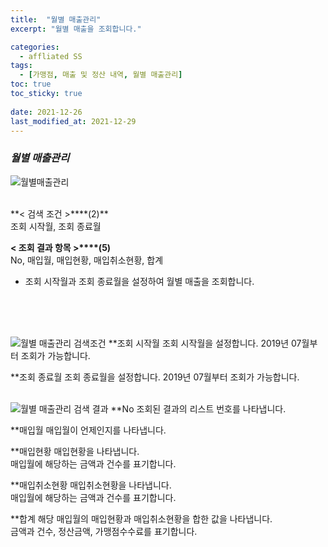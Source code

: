 ```yaml
---
title:  "월별 매출관리"
excerpt: "월별 매출을 조회합니다."

categories:
  - affliated SS
tags:
  - [가맹점, 매출 및 정산 내역, 월별 매출관리]
toc: true
toc_sticky: true
 
date: 2021-12-26
last_modified_at: 2021-12-29
---
```

### *월별 매출관리*
![월별매출관리](https://user-images.githubusercontent.com/95394003/147638704-7287716b-6d84-42c0-a54e-09fef09f3c6b.jpeg)

 <br>
**< 검색 조건 >****(2)**
<br>조회 시작월, 조회 종료월

**< 조회 결과 항목 >****(5)**
<br>No, 매입월, 매입현황, 매입취소현황, 합계


- 조회 시작월과 조회 종료월을 설정하여 월별 매출을 조회합니다.
<br>
<br>


<br>

![월별 매출관리 검색조건](https://user-images.githubusercontent.com/95394003/147638711-e149961a-ca8a-4d95-bb1a-eeff3724b056.jpeg)
**조회 시작월
조회 시작월을 설정합니다. 2019년 07월부터 조회가 가능합니다.

**조회 종료월
조회 종료월을 설정합니다. 2019년 07월부터 조회가 가능합니다.
<br>
<br>

![월별 매출관리 검색 결과](https://user-images.githubusercontent.com/95394003/147638721-1d5f5d65-58b1-4193-a43c-28934be4b0ba.jpeg)
**No
조회된 결과의 리스트 번호를 나타냅니다.

**매입월
매입월이 언제인지를 나타냅니다.

**매입현황
매입현황을 나타냅니다.<br>
매입월에 해당하는 금액과 건수를 표기합니다.

**매입취소현황
매입취소현황을 나타냅니다.<br>
매입월에 해당하는 금액과 건수를 표기합니다.

**합계
해당 매입월의 매입현황과 매입취소현황을 합한 값을 나타냅니다.<br>
금액과 건수, 정산금액, 가맹점수수료를 표기합니다.